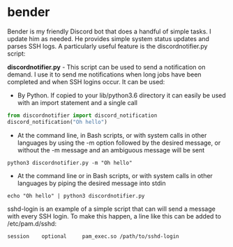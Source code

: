 # bender
Bender is my friendly Discord bot that does a handful of simple tasks. I update him as needed. He provides simple system status updates and parses SSH logs. A particularly useful feature is the discordnotifier.py script:

**discordnotifier.py** - This script can be used to send a notification on demand. I use it to send me notifications when long jobs have been completed and when SSH logins occur. It can be used:
* By Python. If copied to your lib/python3.6 directory it can easily be used with an import statement and a single call
```python
from discordnotifier import discord_notification
discord_notification("Oh hello")
```
* At the command line, in Bash scripts, or with system calls in other languages by using the -m option followed by the desired message, or without the -m message and an ambiguous message will be sent
```
python3 discordnotifier.py -m "Oh hello"
```
* At the command line or in Bash scripts, or with system calls in other languages by piping the desired message into stdin
```
echo "Oh hello" | python3 discordnotifier.py
```
sshd-login is an example of a simple script that can will send a message with every SSH login. To make this happen, a line like this can be added to /etc/pam.d/sshd:
```
session    optional     pam_exec.so /path/to/sshd-login
```
